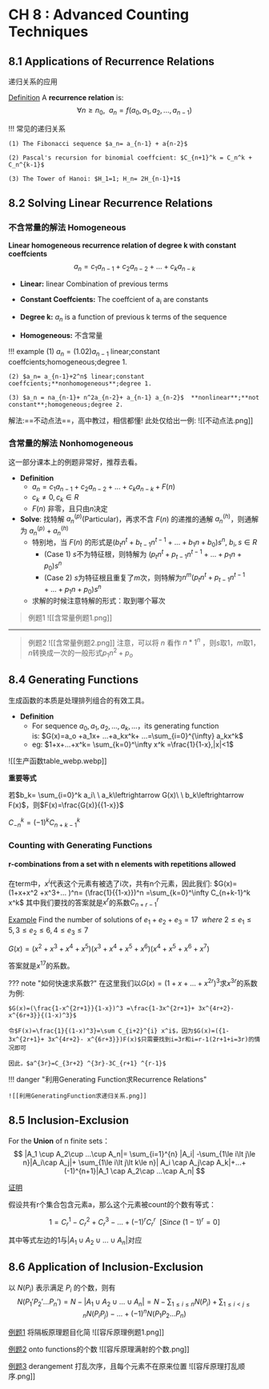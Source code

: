 # CH 8 : Advanced Counting Techniques
## 8.1 Applications of Recurrence Relations
递归关系的应用

[Definition](#) A **recurrence relation** is:
$$
\forall n\ge n_0,\ \ a_n=f( a_0, a_1, a_2,..., a_{n-1}) 
$$

!!! 常见的递归关系

	(1) The Fibonacci sequence $a_n= a_{n-1} + a{n-2}$
	
	(2) Pascal's recursion for binomial coeffcient: $C_{n+1}^k = C_n^k + C_n^{k-1}$
	
	(3) The Tower of Hanoi: $H_1=1; H_n= 2H_{n-1}+1$

## 8.2 Solving Linear Recurrence Relations

### 不含常量的解法 Homogeneous

**Linear homogeneous recurrence relation of degree k with constant coeffcients**
$$
a_n= c_1 a_{n-1}+ c_2 a_{n-2}+...+ c_k a_{n-k}
$$

- **Linear:**
linear Combination of previous terms

- **Constant Coeffcients:**
The coeffcient of a<sub>i</sub> are constants

- **Degree k:**
$a_n$ is a function of previous k terms of the sequence

- **Homogeneous:**
不含常量


!!! example
	(1) $a_n=(1.02) a_{n-1}$ linear;constant coeffcients;homogeneous;degree 1.
	
	(2) $a_n= a_{n-1}+2^n$ linear;constant coeffcients;**nonhomogeneous**;degree 1.
	
	(3) $a_n = na_{n-1}+ n^2a_{n-2}+ a_{n-1} a_{n-2}$  **nonlinear**;**not constant**;homogeneous;degree 2.


解法:==不动点法==，高中教过，相信都懂!
此处仅给出一例:
![[不动点法.png]]

### 含常量的解法 Nonhomogeneous

这一部分课本上的例题非常好，推荐去看。

- **Definition**
    - $a_n =c_1 a_{n-1}+ c_2 a_{n-2}+ ...+c_k a_{n-k} +F(n)$
    - $c_k\ne 0,c_k\in R$
    - $F(n)$ 非零，且只由$n$决定
- **Solve**: 找特解 $a_n^{(p)}$(Particular)，再求不含 $F(n)$ 的递推的通解 $a_n^{(h)}$，则通解为 $a_n^{(p)} + a_n^{(h)}$
    - 特别地，当 $F(n)$ 的形式是$(b_tn^t +b_{t-1}n^{t-1} +...+b_1n+ b_0)s^n,\ b_i,s\in R$
        - (Case 1) $s$不为特征根，则特解为 $(p_tn^t +p_{t-1}n^{t-1} +...+p_1n+ p_0)s^n$
        - (Case 2) $s$为特征根且重复了$m$次，则特解为$n^m (p_tn^t +p_{t-1}n^{t-1} +...+p_1n+ p_0)s^n$
    - 求解的时候注意特解的形式：取到哪个幂次

> 例题1
> ![[含常量例题1.png]]


--- 


> 例题2
> ![[含常量例题2.png]]
> 注意，可以将 $n$ 看作 $n*1^n$ ，则$s$取1，$m$取1，$n$转换成一次的一般形式$p_1n^2 +p_o$



## 8.4 Generating Functions

生成函数的本质是处理排列组合的有效工具。

- **Definition**
    - For sequence $a_0, a_1, a_2, ...,a_k,...$，its generating function is: $G(x)=a_o +a_1x+ ...+a_kx^k+ ...=\sum_{i=0}^{\infty} a_kx^k$
    - eg: $1+x+...+x^k= \sum_{k=0}^\infty x^k =\frac{1}{1-x},|x|<1$


![[生产函数table_webp.webp]]

**重要等式**

若$b_k= \sum_{i=0}^k a_i\ \ a_k\leftrightarrow G(x)\ \ b_k\leftrightarrow F(x)$，则$F(x)=\frac{G(x)}{{1-x}}$

$C_{-n}^k =(-1)^k C_{n+k-1}^k$

### Counting with Generating Functions

#### r-combinations from a set with n elements with repetitions allowed

在term中，$x^i$代表这个元素有被选了i次，共有n个元素，因此我们:
$G(x)=(1+x+x^2 +x^3+... )^n= (\frac{1}{{1-x}})^n =\sum_{k=0}^\infty C_{n+k-1}^k x^k$
其中我们要找的答案就是$x^r$的系数$C_{n+r-1}^r$

[Example](#)
Find the number of solutions of $e_1+ e_2+ e_3 =17\ \ where\ 2\le e_1\le 5,3\le e_2\le 6,4\le e_3\le 7$

$G(x)=(x^2+ x^3 +x^4+ x^5)( x^3 +x^4+ x^5+ x^6)( x^4+ x^5 +x^6+ x^7)$

答案就是$x^{17}$的系数。

??? note "如何快速求系数?"
	在这里我们以$G(x)=(1+x+...+x^{2r} )^3$求$x^{3r}$的系数为例:
	
	$G(x)=(\frac{1-x^{2r+1}}{1-x})^3 =\frac{1-3x^{2r+1}+ 3x^{4r+2}- x^{6r+3}}{(1-x)^3}$
	
	令$F(x)=\frac{1}{(1-x)^3}=\sum C_{i+2}^{i} x^i$，因为$G(x)=({1-3x^{2r+1}+ 3x^{4r+2}- x^{6r+3}})F(x)$只需要找到i=3r和i=r-1(2r+1+i=3r)的情况即可
	
	因此，$a^{3r}=C_{3r+2} ^{3r}-3C_{r+1} ^{r-1}$

!!! danger "利用Generating Function求Recurrence Relations"
	
	![[利用GeneratingFunction求递归关系.png]]

## 8.5 Inclusion-Exclusion

For the **Union** of n finite sets：
$$
|A_1 \cup A_2\cup ...\cup A_n|= \sum_{i=1}^{n} |A_i| -\sum_{1\le i\lt j\le n}|A_i\cap A_j|+ \sum_{1\le i\lt j\lt k\le n}| A_i \cap A_j\cap A_k|+...+(-1)^{n+1}|A_1 \cap A_2\cap ...\cap A_n|
$$

[证明](#)

假设共有r个集合包含元素a，那么这个元素被count的个数有等式：

$$
1=C_r^1 -C_r^2+ C_r^3 -...+(-1)^r C_r^r\ \ [Since\ (1-1)^r=0]
$$

其中等式左边的1与$|A_1 \cup A_2\cup ...\cup A_n|$对应

## 8.6 Application of Inclusion-Exclusion

以 $N(P_i)$ 表示满足 $P_i$ 的个数，则有
$$
N(P_1' P_2'... P_n')=N- |A_1 \cup A_2\cup ...\cup A_n|=N- \sum_{1\le i\le n} N(P_i)+\sum_{1\le i\lt j\le n} N(P_i P_j)-...+(-1)^nN( P_1 P_2...P_n)
$$

[例题1](#) 将隔板原理题目化简
![[容斥原理例题1.png]]

[例题2](#) onto functions的个数
![[容斥原理满射的个数.png]]

[例题3](#) derangement 打乱次序，且每个元素不在原来位置
![[容斥原理打乱顺序.png]]

